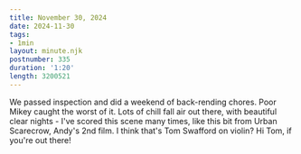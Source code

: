 ```yaml
---
title: November 30, 2024
date: 2024-11-30
tags:
- 1min
layout: minute.njk
postnumber: 335
duration: '1:20'
length: 3200521
---
```

We passed inspection and did a weekend of back-rending chores. Poor Mikey caught the worst of it. Lots of chill fall air out there, with beautiful clear nights - I've scored this scene many times, like this bit from Urban Scarecrow, Andy's 2nd film. I think that's Tom Swafford on violin? Hi Tom, if you're out there!